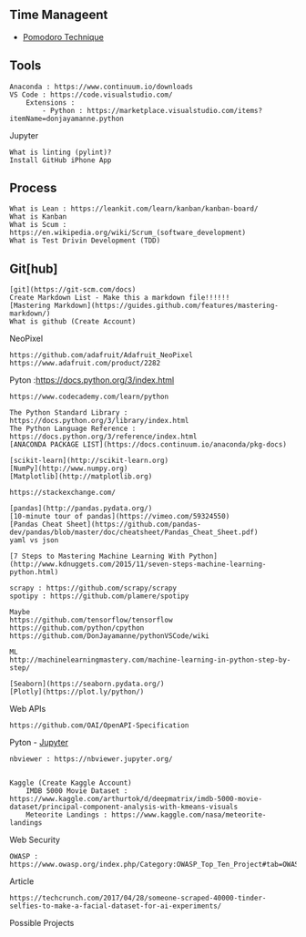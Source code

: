 ## Time Manageent

* [Pomodoro Technique](https://en.wikipedia.org/wiki/Pomodoro_Technique)

## Tools
	Anaconda : https://www.continuum.io/downloads
	VS Code : https://code.visualstudio.com/
		Extensions : 
			- Python : https://marketplace.visualstudio.com/items?itemName=donjayamanne.python

Jupyter
	
	What is linting (pylint)?
	Install GitHub iPhone App

## Process

	What is Lean : https://leankit.com/learn/kanban/kanban-board/
	What is Kanban
	What is Scum : https://en.wikipedia.org/wiki/Scrum_(software_development)
	What is Test Drivin Development (TDD)
	
## Git[hub] 
	
	[git](https://git-scm.com/docs)
	Create Markdown List - Make this a markdown file!!!!!!	
	[Mastering Markdown](https://guides.github.com/features/mastering-markdown/)
	What is github (Create Account)
	
NeoPixel

	https://github.com/adafruit/Adafruit_NeoPixel
	https://www.adafruit.com/product/2282

Pyton :https://docs.python.org/3/index.html

	https://www.codecademy.com/learn/python

	The Python Standard Library : https://docs.python.org/3/library/index.html
	The Python Language Reference : https://docs.python.org/3/reference/index.html
	[ANACONDA PACKAGE LIST](https://docs.continuum.io/anaconda/pkg-docs)

	[scikit-learn](http://scikit-learn.org)
	[NumPy](http://www.numpy.org)
	[Matplotlib](http://matplotlib.org)

	https://stackexchange.com/	

	[pandas](http://pandas.pydata.org/)
	[10-minute tour of pandas](https://vimeo.com/59324550)
	[Pandas Cheat Sheet](https://github.com/pandas-dev/pandas/blob/master/doc/cheatsheet/Pandas_Cheat_Sheet.pdf)
	yaml vs json
	
	[7 Steps to Mastering Machine Learning With Python](http://www.kdnuggets.com/2015/11/seven-steps-machine-learning-python.html)

	scrapy : https://github.com/scrapy/scrapy
	spotipy : https://github.com/plamere/spotipy

	Maybe
	https://github.com/tensorflow/tensorflow
	https://github.com/python/cpython
	https://github.com/DonJayamanne/pythonVSCode/wiki

	ML
	http://machinelearningmastery.com/machine-learning-in-python-step-by-step/

	[Seaborn](https://seaborn.pydata.org/)
	[Plotly](https://plot.ly/python/)

Web APIs

	https://github.com/OAI/OpenAPI-Specification

Pyton - [Jupyter](http://jupyter.readthedocs.io/en/latest)

	nbviewer : https://nbviewer.jupyter.org/
		

	Kaggle (Create Kaggle Account)
		IMDB 5000 Movie Dataset : https://www.kaggle.com/arthurtok/d/deepmatrix/imdb-5000-movie-dataset/principal-component-analysis-with-kmeans-visuals
		Meteorite Landings : https://www.kaggle.com/nasa/meteorite-landings

Web Security

	OWASP : https://www.owasp.org/index.php/Category:OWASP_Top_Ten_Project#tab=OWASP_Top_10_for_2017_Release_Candidate

Article

	https://techcrunch.com/2017/04/28/someone-scraped-40000-tinder-selfies-to-make-a-facial-dataset-for-ai-experiments/

Possible Projects
